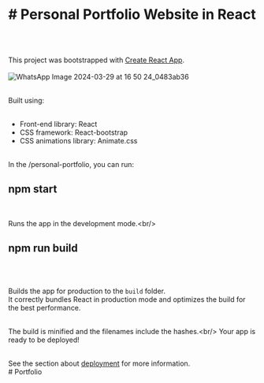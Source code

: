 <h1># Personal Portfolio Website in React</h1><br/><br/>

This project was bootstrapped with [Create React App](https://github.com/facebook/create-react-app).<br/><br/>
![WhatsApp Image 2024-03-29 at 16 50 24_0483ab36](https://github.com/gpunit2417/Portfolio/assets/118668663/3c9a5934-a9fd-4f52-ac12-9c0aa1bb9193)<br/><br/>

Built using:<br/><br/>

- Front-end library: React<br/>
- CSS framework: React-bootstrap<br/>
- CSS animations library: Animate.css<br/><br/>

In the /personal-portfolio, you can run:<br/>

<h2>npm start</h2><br/>

Runs the app in the development mode.\<br/>

<h2>npm run build</h2><br/><br/>

Builds the app for production to the `build` folder.<br/>
It correctly bundles React in production mode and optimizes the build for the best performance.<br/><br/>

The build is minified and the filenames include the hashes.\<br/>
Your app is ready to be deployed!<br/><br/>

See the section about [deployment](https://facebook.github.io/create-react-app/docs/deployment) for more information.<br/>
#   P o r t f o l i o 
 
 
